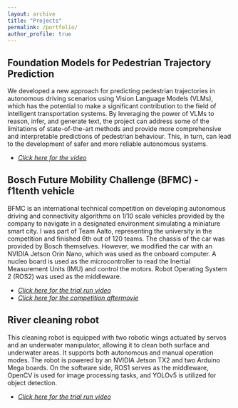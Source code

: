 ```yaml
---
layout: archive
title: "Projects"
permalink: /portfolio/
author_profile: true
---
```


## Foundation Models for Pedestrian Trajectory Prediction
We developed a new approach for predicting pedestrian trajectories in autonomous driving scenarios using Vision Language Models (VLMs), which has the potential to make a significant contribution to the field of intelligent transportation systems. By leveraging the power of VLMs to reason, infer, and generate text, the project can address some of the limitations of state-of-the-art methods and provide more comprehensive and interpretable predictions of pedestrian behaviour. This, in turn, can lead to the development of safer and more reliable autonomous systems.

* [*Click here for the video*](https://youtu.be/1SOVGISHb28)

## Bosch Future Mobility Challenge (BFMC) - f1tenth vehicle
BFMC is an international technical competition on developing autonomous driving and connectivity algorithms on 1/10 scale vehicles provided by the company to navigate in a designated environment simulating a miniature smart city. I was part of Team Aalto, representing the university in the competition and finished 6th out of 120 teams. The chassis of the car was provided by Bosch themselves. However, we modified the car with an NVIDIA Jetson Orin Nano, which was used as the onboard computer. A nucleo board is used as the microcontroller to read the Inertial Measurement Units (IMU) and control the motors. Robot Operating System 2 (ROS2) was used as the middleware.

* [*Click here for the trial run video*](https://youtu.be/GRJrYqMrBPY)
* [*Click here for the competition aftermovie*](https://www.youtube.com/watch?v=epFLKjvn6YA)

## River cleaning robot
This cleaning robot is equipped with two robotic wings actuated by servos and an underwater manipulator, allowing it to clean both surface and underwater areas. It supports both autonomous and manual operation modes. The robot is powered by an NVIDIA Jetson TX2 and two Arduino Mega boards. On the software side, ROS1 serves as the middleware, OpenCV is used for image processing tasks, and YOLOv5 is utilized for object detection.

* [*Click here for the trial run video*](https://youtu.be/F--SvPmMNR4)